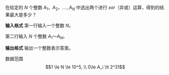 在给定的 $N$ 个整数 $A_1，A_2，\cdots, A_N$ 中选出两个进行 $xor$（异或）运算，得到的结果最大是多少？

**输入格式**
第一行输入一个整数 $N$。

第二行输入 $N$ 个整数 $A_1～A_N$。

**输出格式**
输出一个整数表示答案。

数据范围
$$1 \le N \le 10^5, \\
0\le A_i \lt 2^31$$
